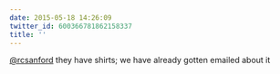 ```yaml
---
date: 2015-05-18 14:26:09
twitter_id: 600366781862158337
title: ''
---
```




[@rcsanford](https://twitter.com/rcsanford) they have shirts; we have already gotten emailed about it
